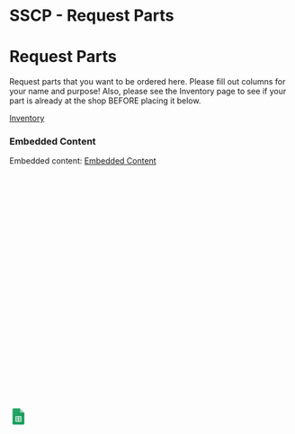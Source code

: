 # SSCP - Request Parts

# Request Parts

Request parts that you want to be ordered here. Please fill out columns for your name and purpose! Also, please see the Inventory page to see if your part is already at the shop BEFORE placing it below.

[ Inventory](/stanford.edu/testduplicationsscp/home/sscp-2012-2013/electrical-2012-2013/electrical-administation/inventory)

[](https://docs.google.com/spreadsheets/d/0AiqMxQYJhb9idEZKQTVnXzJIb3ZqUXIwc0llZlZRZkE/edit)

### Embedded Content

Embedded content: [Embedded Content]()

<iframe width="100%" height="400" src="" frameborder="0"></iframe>

![](../../../../../assets/sheets_32dp.png)

